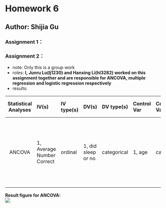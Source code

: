 # Homework 6
## Author: Shijia Gu

### Assignment 1：


### Assignment 2：
- note: Only this is a group work
- roles: **I, Junru Lu(lj1230) and Hanxing Li(hl3282) worked on this assignment together and are responsible for ANCOVA, multiple regression and logistic regression respectively**
- results:  

| **Statistical Analyses**	|  **IV(s)** |  **IV type(s)** |  **DV(s)**  |  **DV type(s)**  |  **Control Var** | **Control Var type**  | **Question to be answered** | **_H0_** | **alpha** | **link to paper**| 
|:-------------------------:|:-----------------------------------------------------------------------|:----------------|:-------------|:-------------|:------------|:------------- |:------------------|:----:|:-------:|:-------|
|        ANCOVA     | 1, Average Number Correct  |  ordinal | 1, did sleep or no | categorical | 1, age | categorical  | Does sleep improve memory in early adolescence sample？ | Average Number Correct with sleep <= Average Number Correct without sleep| 0.05 | [Sleep Improves Memory: The Effect of Sleep on Long Term Memory in Early Adolescence](https://journals.plos.org/plosone/article?id=10.1371/journal.pone.0042191#s4) |

**Result figure for ANCOVA:**  
![](https://github.com/sg5718/PUI2018_sg5718/blob/master/HW6_sg5718/Assignment_2_Sleep_Improve_Memory%2010.47.28%20PM.png)

